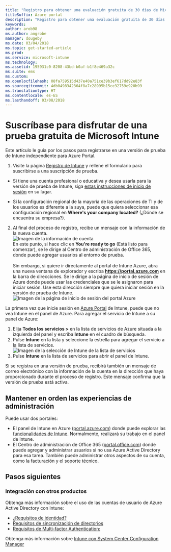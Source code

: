 ```yaml
---
title: "Registro para obtener una evaluación gratuita de 30 días de Microsoft Intune"
titleSuffix: Azure portal
description: "Registro para obtener una evaluación gratuita de 30 días de Intune.\""
keywords: 
author: arob98
ms.author: angrobe
manager: dougeby
ms.date: 03/04/2018
ms.topic: get-started-article
ms.prod: 
ms.service: microsoft-intune
ms.technology: 
ms.assetid: 195931c0-8208-43bd-b0af-b1f8e469a32c
ms.suite: ems
ms.custom: 
ms.openlocfilehash: 08fa759515d437e40a751ce39b3ef617dd92e83f
ms.sourcegitcommit: 4db0498342364f8a7c28995b15ce32759e920b99
ms.translationtype: HT
ms.contentlocale: es-ES
ms.lasthandoff: 03/08/2018
---
```

# <a name="sign-up-for-a-microsoft-intune-free-trial"></a>Suscríbase para disfrutar de una prueba gratuita de Microsoft Intune


Este artículo le guía por los pasos para registrarse en una versión de prueba de Intune independiente para Azure Portal.

1. Visite la página [Registro de Intune](https://portal.office.com/Signup/Signup.aspx?OfferId=40BE278A-DFD1-470a-9EF7-9F2596EA7FF9&dl=INTUNE_A&ali=1#0%20) y rellene el formulario para suscribirse a una suscripción de prueba.
* Si tiene una cuenta profesional o educativa y desea usarla para la versión de prueba de Intune, siga [estas instrucciones de inicio de sesión](/intune/account-sign-up) en su lugar.

* Si la configuración regional de la mayoría de las operaciones de TI y de los usuarios es diferente a la suya, puede que quiera seleccionar esa configuración regional en **Where's your company located?** (¿Dónde se encuentra su empresa?).

2. Al final del proceso de registro, recibe un mensaje con la información de la nueva cuenta. <br/> ![Imagen de la información de cuenta](./media/2-end-of-sign-up-process.png) <br/>En este punto, si hace clic en **You're ready to go** (Está listo para comenzar), se le dirige al Centro de administración de Office 365, donde puede agregar usuarios al entorno de prueba. <br/><br/>Sin embargo, si quiere ir directamente al portal de Intune Azure, abra una nueva ventana de explorador y escriba **https://portal.azure.com** en la barra de direcciones. Se le dirige a la página de inicio de sesión de Azure donde puede usar las credenciales que se le asignaron para iniciar sesión. Use esta dirección siempre que quiera iniciar sesión en la versión de prueba de Intune. <br/> ![Imagen de la página de inicio de sesión del portal Azure](./media/azure-portal-signin.png)

La primera vez que inicie sesión en [Azure Portal](https://portal.azure.com) de Intune, puede que no vea Intune en el panel de Azure. Para agregar el servicio de Intune a su panel de Azure:
1. Elija **Todos los servicios >** en la lista de servicios de Azure situada a la izquierda del panel y escriba **Intune** en el cuadro de búsqueda.
2. Pulse **Intune** en la lista y seleccione la estrella para agregar el servicio a la lista de servicios.<br/> ![Imagen de la selección de Intune de la lista de servicios](./media/azure-add-intune1.png)
3. Pulse **Intune** en la lista de servicios para abrir el panel de Intune.

Si se registra en una versión de prueba, recibirá también un mensaje de correo electrónico con la información de la cuenta en la dirección que haya proporcionado durante el proceso de registro. Este mensaje confirma que la versión de prueba está activa.

## <a name="keeping-the-admin-experiences-straight"></a>Mantener en orden las experiencias de administración

Puede usar dos portales:
- El panel de Intune en Azure ([portal.azure.com](https://portal.azure.com)) donde puede explorar las [funcionalidades de Intune](what-is-intune.md). Normalmente, realizará su trabajo en el panel de Intune.
- El Centro de administración de Office 365 ([portal.office.com](https://portal.office.com)) donde puede agregar y administrar usuarios si no usa Azure Active Directory para esa tarea. También puede administrar otros aspectos de su cuenta, como la facturación y el soporte técnico.

## <a name="next-steps"></a>Pasos siguientes

### <a name="integration-with-other-products"></a>Integración con otros productos
Obtenga más información sobre el uso de las cuentas de usuario de Azure Active Directory con Intune:
- [¿Requisitos de identidad?](https://docs.microsoft.com/active-directory/active-directory-hybrid-identity-design-considerations-overview#design-considerations-overview)
- [Requisitos de sincronización de directorios](https://docs.microsoft.com/active-directory/active-directory-hybrid-identity-design-considerations-directory-sync-requirements)
- [Requisitos de Multi-factor Authentication:](https://docs.microsoft.com/active-directory/active-directory-hybrid-identity-design-considerations-multifactor-auth-requirements)

Obtenga más información sobre [Intune con System Center Configuration Manager](https://docs.microsoft.com/sccm/mdm/understand/hybrid-mobile-device-management)
